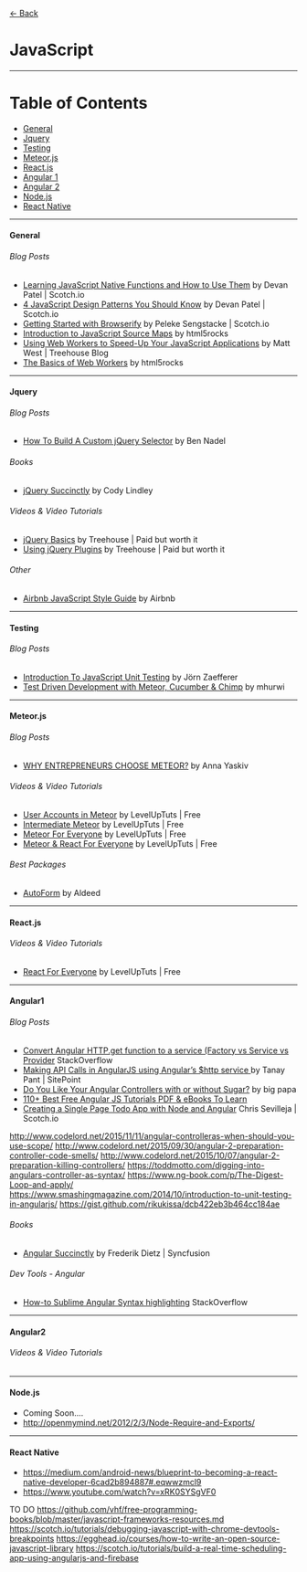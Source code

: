 [<- Back](https://github.com/acomito/Great-Links)

# JavaScript

___

# Table of Contents

* [General](https://github.com/acomito/Great-Links/blob/master/JavaScript.md#general)
* [Jquery](https://github.com/acomito/Great-Links/blob/master/JavaScript.md#jquery)
* [Testing](https://github.com/acomito/Great-Links/blob/master/JavaScript.md#testing)
* [Meteor.js](https://github.com/acomito/Great-Links/blob/master/JavaScript.md#meteorjs)
* [React.js](https://github.com/acomito/Great-Links/blob/master/JavaScript.md#reactjs)
* [Angular 1](https://github.com/acomito/Great-Links/blob/master/JavaScript.md#angular1)
* [Angular 2](https://github.com/acomito/Great-Links/blob/master/JavaScript.md#angular2)
* [Node.js](https://github.com/acomito/Great-Links/blob/master/JavaScript.md)
* [React Native](https://github.com/acomito/Great-Links/blob/master/JavaScript.md)



___

#### General

###### Blog Posts

* [Learning JavaScript Native Functions and How to Use Them](https://scotch.io/tutorials/learning-javascript-native-functions-and-how-to-use-them) by Devan Patel | Scotch.io
* [4 JavaScript Design Patterns You Should Know](https://scotch.io/bar-talk/4-javascript-design-patterns-you-should-know) by Devan Patel | Scotch.io
* [Getting Started with Browserify](https://scotch.io/tutorials/getting-started-with-browserify) by Peleke Sengstacke | Scotch.io
* [Introduction to JavaScript Source Maps](http://www.html5rocks.com/en/tutorials/developertools/sourcemaps/) by html5rocks
* [Using Web Workers to Speed-Up Your JavaScript Applications](http://blog.teamtreehouse.com/using-web-workers-to-speed-up-your-javascript-applications) by Matt West | Treehouse Blog
* [The Basics of Web Workers](http://www.html5rocks.com/en/tutorials/workers/basics/) by html5rocks

___

#### Jquery

###### Blog Posts

* [How To Build A Custom jQuery Selector](http://www.bennadel.com/blog/1457-how-to-build-a-custom-jquery-selector.htm) by Ben Nadel

###### Books
* [jQuery Succinctly](http://weeklymirror.com.np/files/download/jQuery_Succinctly.pdf) by Cody Lindley

###### Videos & Video Tutorials 
* [jQuery Basics](https://teamtreehouse.com/library/jquery-basics) by Treehouse | Paid but worth it
* [Using jQuery Plugins](https://teamtreehouse.com/library/using-jquery-plugins) by Treehouse | Paid but worth it

###### Other

* [Airbnb JavaScript Style Guide](https://github.com/airbnb/javascript) by Airbnb

___

#### Testing

###### Blog Posts

* [Introduction To JavaScript Unit Testing](https://www.smashingmagazine.com/2012/06/introduction-to-javascript-unit-testing/) by Jörn Zaefferer
* [Test Driven Development with Meteor, Cucumber & Chimp](http://www.mhurwi.com/tutorial-test-driven-development-with-meteor-cucumber-chimp/) by mhurwi

___

#### Meteor.js

###### Blog Posts
* [WHY ENTREPRENEURS CHOOSE METEOR?](http://jssolutionsdev.com/blog/why-entrepreneurs-choose-meteor?utm_source=Meteor_forum&utm_medium=entrepreneurs&utm_campaign=blog) by Anna Yaskiv

###### Videos & Video Tutorials 
* [User Accounts in Meteor](https://www.youtube.com/playlist?list=PLLnpHn493BHFMTabI7UK28e0e_CwoiYv6) by LevelUpTuts | Free
* [Intermediate Meteor](https://www.youtube.com/watch?v=BI8IslJHSag&list=PLLnpHn493BHFYZUSK62aVycgcAouqBt7V) by LevelUpTuts | Free
* [Meteor For Everyone](https://www.youtube.com/playlist?list=PLLnpHn493BHECNl9I8gwos-hEfFrer7TV) by LevelUpTuts | Free
* [Meteor & React For Everyone](https://www.youtube.com/watch?v=B_HJCmoSvmc) by LevelUpTuts | Free

###### Best Packages 
* [AutoForm](https://github.com/aldeed/meteor-autoform#fine-tuning-validation) by Aldeed

___

#### React.js

###### Videos & Video Tutorials 
* [React For Everyone](https://www.youtube.com/playlist?list=PLLnpHn493BHFfs3Uj5tvx17mXk4B4ws4p) by LevelUpTuts | Free


___

#### Angular1

###### Blog Posts
* [Convert Angular HTTP.get function to a service (Factory vs Service vs Provider](http://stackoverflow.com/questions/13937318/convert-angular-http-get-function-to-a-service) StackOverflow
* [Making API Calls in AngularJS using Angular’s $http service
](https://www.sitepoint.com/api-calls-angularjs-http-service/) by Tanay Pant | SitePoint
* [Do You Like Your Angular Controllers with or without Sugar?](https://johnpapa.net/do-you-like-your-angular-controllers-with-or-without-sugar/) by big papa
* [110+ Best Free Angular JS Tutorials PDF & eBooks To Learn](http://www.fromdev.com/2015/06/angular-js-tutorials-pdf.html)
* [Creating a Single Page Todo App with Node and Angular](https://scotch.io/tutorials/creating-a-single-page-todo-app-with-node-and-angular) Chris Sevilleja | Scotch.io

http://www.codelord.net/2015/11/11/angular-controlleras-when-should-you-use-scope/
http://www.codelord.net/2015/09/30/angular-2-preparation-controller-code-smells/
http://www.codelord.net/2015/10/07/angular-2-preparation-killing-controllers/
https://toddmotto.com/digging-into-angulars-controller-as-syntax/
https://www.ng-book.com/p/The-Digest-Loop-and-apply/
https://www.smashingmagazine.com/2014/10/introduction-to-unit-testing-in-angularjs/
https://gist.github.com/rikukissa/dcb422eb3b464cc184ae


###### Books
* [Angular Succinctly](http://www.mondeil.fr/Documents/eBooks/Succintly/AngularJS_Succinctly.pdf) by Frederik Dietz | Syncfusion



###### Dev Tools - Angular
* [How-to Sublime Angular Syntax highlighting](http://stackoverflow.com/questions/30695686/sublimetext-3-angularjs-syntax-highlighting-html) StackOverflow
___


#### Angular2

###### Videos & Video Tutorials 
 



___

#### Node.js

* Coming Soon....
* http://openmymind.net/2012/2/3/Node-Require-and-Exports/



___

#### React Native

* https://medium.com/android-news/blueprint-to-becoming-a-react-native-developer-6cad2b894887#.eqwwzmcl9
* https://www.youtube.com/watch?v=xRK0SYSgVF0





TO DO
https://github.com/vhf/free-programming-books/blob/master/javascript-frameworks-resources.md
https://scotch.io/tutorials/debugging-javascript-with-chrome-devtools-breakpoints
https://egghead.io/courses/how-to-write-an-open-source-javascript-library
https://scotch.io/tutorials/build-a-real-time-scheduling-app-using-angularjs-and-firebase
